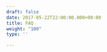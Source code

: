 ```yaml
---
draft: false
date: 2017-05-22T22:00:00.000+00:00
title: FAQ
weight: "100"
type: ''

---
```

<script name="responsa-js" class="responsa-js">
(function(q,u,e,s,t,i,o,n) {
 o=u.getElementsByTagName(e)[0];
 n=u.createElement(s),n.async=1,n.defer=1,n.src=i;
 o.appendChild(n)
})(window,document,"head","script","res_pars",
 "https://goresponsa.com/widgets/57a0713be0e2ee8a8c001270.js");
</script>